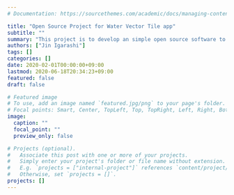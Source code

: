 ```yaml
---
# Documentation: https://sourcethemes.com/academic/docs/managing-content/

title: "Open Source Project for Water Vector Tile app"
subtitle: ""
summary: "This project is to develop an simple open source software to develop Mapbox Vector Tile application easily from your PostgreSQL/PostGIS"
authors: ["Jin Igarashi"]
tags: []
categories: []
date: 2020-02-01T00:00:00+09:00
lastmod: 2020-06-18T20:34:23+09:00
featured: false
draft: false

# Featured image
# To use, add an image named `featured.jpg/png` to your page's folder.
# Focal points: Smart, Center, TopLeft, Top, TopRight, Left, Right, BottomLeft, Bottom, BottomRight.
image:
  caption: ""
  focal_point: ""
  preview_only: false

# Projects (optional).
#   Associate this post with one or more of your projects.
#   Simply enter your project's folder or file name without extension.
#   E.g. `projects = ["internal-project"]` references `content/project/deep-learning/index.md`.
#   Otherwise, set `projects = []`.
projects: []
---
```


